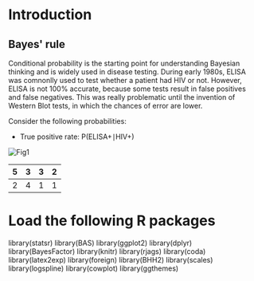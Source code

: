 # Introduction

## Bayes' rule
Conditional probability is the starting point for understanding Bayesian thinking and is widely used in disease testing. During early 1980s, ELISA was comnonlly used to test whether a patient had HIV or not. However, ELISA is not 100% accurate, because some tests result in false positives and false negatives. This was really problematic until the invention of Western Blot tests, in which the chances of error are lower. 

Consider the following probabilities:
- True positive rate: P(ELISA+∣HIV+)


![Fig1](https://wikimedia.org/api/rest_v1/media/math/render/svg/2634e395f47aaf16f5deb5b09a979afc646d83eb)



| 5 | 3 | 3 | 2 |
|---|---|---|---|
| 2 | 4 | 1 | 1 |



# Load the following R packages
library(statsr)
library(BAS)
library(ggplot2)
library(dplyr)
library(BayesFactor)
library(knitr)
library(rjags)
library(coda) 
library(latex2exp)
library(foreign)
library(BHH2)
library(scales)
library(logspline)
library(cowplot)
library(ggthemes)
```
